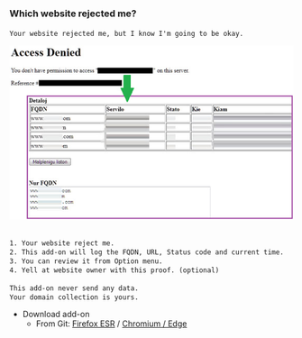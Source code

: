 ### Which website rejected me?

`Your website rejected me, but I know I'm going to be okay.`

![](../../image/aonurjm.jpg)


```

1. Your website reject me.
2. This add-on will log the FQDN, URL, Status code and current time.
3. You can review it from Option menu.
4. Yell at website owner with this proof. (optional)
 
This add-on never send any data.
Your domain collection is yours.

```


- Download add-on
  - From Git: [Firefox ESR](https://0xacab.org/dCF/deCloudflare/-/raw/master/addons/releases/urjm.xpi) / [Chromium / Edge](https://0xacab.org/dCF/deCloudflare/-/raw/master/addons/releases/urjm.crx)
